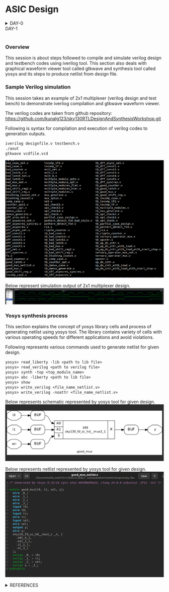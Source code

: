 # ASIC Design

<details>
<summary>DAY-0</summary>
<br>



### Icarus Verilog Installation

**Steps to install Icarus Verilog**
```
sudo apt-get install iverilog
```


![iverilog](./Images/Iverilog.png)


iverilog tool installed

### Yosys Installation

**Steps to install Yosys**

```
git clone https://github.com/YosysHQ/yosys.git
cd yosys 
sudo apt install make (If make is not installed please install it) 
sudo apt-get install build-essential clang bison flex \
    libreadline-dev gawk tcl-dev libffi-dev git \
    graphviz xdot pkg-config python3 libboost-system-dev \
    libboost-python-dev libboost-filesystem-dev zlib1g-dev
make config-gcc
make 
sudo make install
```

![yosys](./Images/Yosys.png)

Yosys installed



### Gtkwave Installation

**Steps to install Gtkwave**
```
sudo apt update
sudo apt install gtkwave
```

![gtkwave](./Images/Gtkwave.png)

gtkwave installed

### Ngspice installation
**Steps to install ngspice**
```
wget https://sourceforge.net/projects/ngspice/files/ngspice-40.tar.gz
tar -zxvf ngspice-40.tar.gz
cd ngspice-40
mkdir release
cd release
sudo apt install automake libtool libxaw7-dev flex bison libncurses5-dev
../configure  --with-x --with-readline=yes --disable-debug
make
sudo make install
```
![ngspice](./Images/Ngspice.png)

ngspice installed

### OpenSTA Installtion
**Steps to install OpenSTA**
```
git clone https://github.com/The-OpenROAD-Project/OpenSTA.git
cd OpenSTA
mkdir build
cd build
sudo apt-get install cmake clang gcctcl swig bison flex
cmake ..
make
```
![opensta](./Images/OpenSTA.png)

Note: Additional step of storing path of openSTA executable file in environment variables is done for easy access in terminal

Open STA installed

### Magic tool installation
**steps to install magic layout tool**
```
sudo apt-get install m4
sudo apt-get install tcsh
sudo apt-get install csh
sudo apt-get install libx11-dev
sudo apt-get install tcl-dev tk-dev
sudo apt-get install libcairo2-dev
sudo apt-get install mesa-common-dev libglu1-mesa-dev
sudo apt-get install libncurses-dev
git clone https://github.com/RTimothyEdwards/magic
cd magic-master
./configure
make
make install
sudo apt install magic
```

![magic](./Images/Magic.png)

Magic tool installed

</details>
<summary>DAY-1</summary>
<br>

### Overview
This session is about steps followed to compile and simulate verilog design and testbench codes using iverilog tool. This section also deals with graphical waveform viewer tool called gtkwave and synthesis tool called yosys and its steps to produce netlist from design file.

### Sample Verilog simulation
This session takes an example of 2x1 multiplexer (verilog design and test bench) to demonstrate iverilog compilation and gtkwave waveform viewer. 

The verilog codes are taken from github repository: https://github.com/kunalg123/sky130RTLDesignAndSynthesisWorkshop.git

Following is syntax for compilation and execution of verilog codes to generation outputs.
```
iverilog designfile.v testbench.v
./aout
gtkwave vcdfile.vcd
```
![verilogcode](./Images/Verilogcode.png)

Below represent simulation output of 2x1 multiplexer design.
![simulation](./Images/Simulation.png)

### Yosys synthesis process
This section explains the concept of yosys library cells and process of generating netlist using yosys tool. The library contains variety of cells with various operating speeds for different applications and avoid violations. 

Following represents various commands used to generate netlist for given design.

```
yosys> read_liberty -lib <path to lib file>
yosys> read_verilog <path to verilog file>
yosys> synth -top <top_module_name>
yosys> abc -liberty <path to lib file>
yosys> show
yosys> write_verilog <file_name_netlist.v>
yosys> write_verilog -noattr <file_name_netlist.v>
```

Below represents schematic represented by yosys tool for given design.
![Schematic](./Images/Schematic.png)

Below represents netlist represented by yosys tool for given design.
![Netlist](./Images/Netlist.png)
 
</details>

<details>
<summary>REFERENCES</summary>

    
https://steveicarus.github.io/iverilog/

https://yosyshq.net/yosys/

https://gtkwave.sourceforge.net/

https://ngspice.sourceforge.io/

https://github.com/The-OpenROAD-Project/OpenSTA

http://opencircuitdesign.com/magic/

https://github.com/kunalg123/sky130RTLDesignAndSynthesisWorkshop.git

</details>
